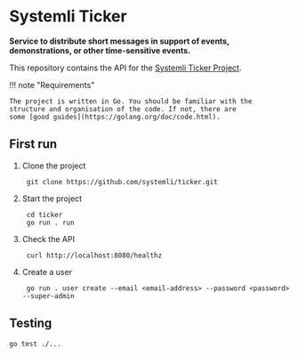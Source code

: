 # Systemli Ticker

**Service to distribute short messages in support of events, demonstrations, or other time-sensitive events.**

This repository contains the API for the [Systemli Ticker Project](https://www.systemli.org/en/service/ticker.html).

!!! note "Requirements"

    The project is written in Go. You should be familiar with the structure and organisation of the code. If not, there are
    some [good guides](https://golang.org/doc/code.html).

## First run

1. Clone the project

        git clone https://github.com/systemli/ticker.git

2. Start the project

        cd ticker
        go run . run

3. Check the API

        curl http://localhost:8080/healthz

4. Create a user

        go run . user create --email <email-address> --password <password> --super-admin

## Testing

```shell
go test ./...
```
